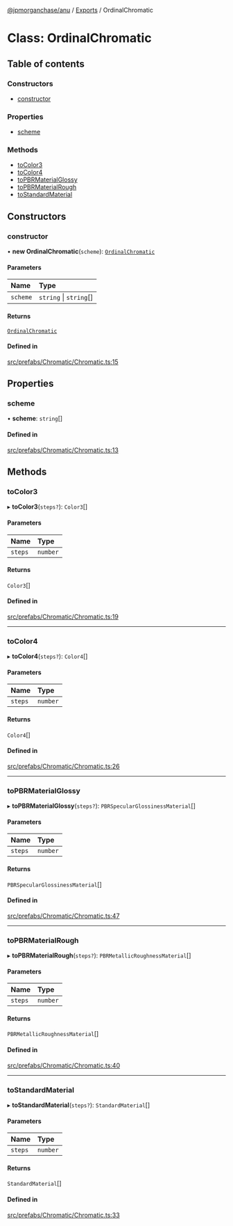 [@jpmorganchase/anu](../README.md) / [Exports](../modules.md) / OrdinalChromatic

# Class: OrdinalChromatic

## Table of contents

### Constructors

- [constructor](OrdinalChromatic.md#constructor)

### Properties

- [scheme](OrdinalChromatic.md#scheme)

### Methods

- [toColor3](OrdinalChromatic.md#tocolor3)
- [toColor4](OrdinalChromatic.md#tocolor4)
- [toPBRMaterialGlossy](OrdinalChromatic.md#topbrmaterialglossy)
- [toPBRMaterialRough](OrdinalChromatic.md#topbrmaterialrough)
- [toStandardMaterial](OrdinalChromatic.md#tostandardmaterial)

## Constructors

### constructor

• **new OrdinalChromatic**(`scheme`): [`OrdinalChromatic`](OrdinalChromatic.md)

#### Parameters

| Name | Type |
| :------ | :------ |
| `scheme` | `string` \| `string`[] |

#### Returns

[`OrdinalChromatic`](OrdinalChromatic.md)

#### Defined in

[src/prefabs/Chromatic/Chromatic.ts:15](https://github.com/jpmorganchase/anu/blob/7421a80/src/prefabs/Chromatic/Chromatic.ts#L15)

## Properties

### scheme

• **scheme**: `string`[]

#### Defined in

[src/prefabs/Chromatic/Chromatic.ts:13](https://github.com/jpmorganchase/anu/blob/7421a80/src/prefabs/Chromatic/Chromatic.ts#L13)

## Methods

### toColor3

▸ **toColor3**(`steps?`): `Color3`[]

#### Parameters

| Name | Type |
| :------ | :------ |
| `steps` | `number` |

#### Returns

`Color3`[]

#### Defined in

[src/prefabs/Chromatic/Chromatic.ts:19](https://github.com/jpmorganchase/anu/blob/7421a80/src/prefabs/Chromatic/Chromatic.ts#L19)

___

### toColor4

▸ **toColor4**(`steps?`): `Color4`[]

#### Parameters

| Name | Type |
| :------ | :------ |
| `steps` | `number` |

#### Returns

`Color4`[]

#### Defined in

[src/prefabs/Chromatic/Chromatic.ts:26](https://github.com/jpmorganchase/anu/blob/7421a80/src/prefabs/Chromatic/Chromatic.ts#L26)

___

### toPBRMaterialGlossy

▸ **toPBRMaterialGlossy**(`steps?`): `PBRSpecularGlossinessMaterial`[]

#### Parameters

| Name | Type |
| :------ | :------ |
| `steps` | `number` |

#### Returns

`PBRSpecularGlossinessMaterial`[]

#### Defined in

[src/prefabs/Chromatic/Chromatic.ts:47](https://github.com/jpmorganchase/anu/blob/7421a80/src/prefabs/Chromatic/Chromatic.ts#L47)

___

### toPBRMaterialRough

▸ **toPBRMaterialRough**(`steps?`): `PBRMetallicRoughnessMaterial`[]

#### Parameters

| Name | Type |
| :------ | :------ |
| `steps` | `number` |

#### Returns

`PBRMetallicRoughnessMaterial`[]

#### Defined in

[src/prefabs/Chromatic/Chromatic.ts:40](https://github.com/jpmorganchase/anu/blob/7421a80/src/prefabs/Chromatic/Chromatic.ts#L40)

___

### toStandardMaterial

▸ **toStandardMaterial**(`steps?`): `StandardMaterial`[]

#### Parameters

| Name | Type |
| :------ | :------ |
| `steps` | `number` |

#### Returns

`StandardMaterial`[]

#### Defined in

[src/prefabs/Chromatic/Chromatic.ts:33](https://github.com/jpmorganchase/anu/blob/7421a80/src/prefabs/Chromatic/Chromatic.ts#L33)
